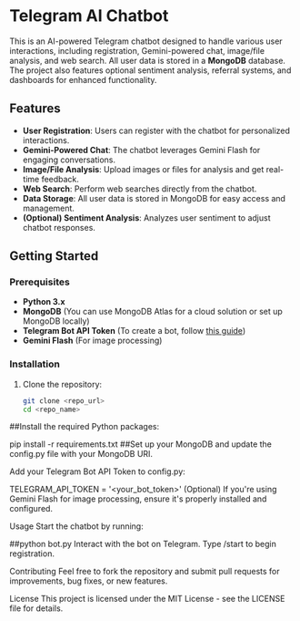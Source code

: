 # Telegram AI Chatbot

This is an AI-powered Telegram chatbot designed to handle various user interactions, including registration, Gemini-powered chat, image/file analysis, and web search. All user data is stored in a **MongoDB** database. The project also features optional sentiment analysis, referral systems, and dashboards for enhanced functionality.

## Features
- **User Registration**: Users can register with the chatbot for personalized interactions.
- **Gemini-Powered Chat**: The chatbot leverages Gemini Flash for engaging conversations.
- **Image/File Analysis**: Upload images or files for analysis and get real-time feedback.
- **Web Search**: Perform web searches directly from the chatbot.
- **Data Storage**: All user data is stored in MongoDB for easy access and management.
- **(Optional) Sentiment Analysis**: Analyzes user sentiment to adjust chatbot responses.

## Getting Started

### Prerequisites

- **Python 3.x**
- **MongoDB** (You can use MongoDB Atlas for a cloud solution or set up MongoDB locally)
- **Telegram Bot API Token** (To create a bot, follow [this guide](https://core.telegram.org/bots#botfather))
- **Gemini Flash** (For image processing)

### Installation

1. Clone the repository:
   ```bash
   git clone <repo_url>
   cd <repo_name>
##Install the required Python packages:

pip install -r requirements.txt
##Set up your MongoDB and update the config.py file with your MongoDB URI.

Add your Telegram Bot API Token to config.py:


TELEGRAM_API_TOKEN = '<your_bot_token>'
(Optional) If you're using Gemini Flash for image processing, ensure it's properly installed and configured.

Usage
Start the chatbot by running:


##python bot.py
Interact with the bot on Telegram. Type /start to begin registration.

Contributing
Feel free to fork the repository and submit pull requests for improvements, bug fixes, or new features.

License
This project is licensed under the MIT License - see the LICENSE file for details.

